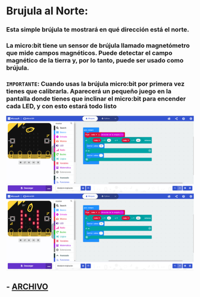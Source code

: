 # Brujula al Norte: 
### Esta simple brújula te mostrará en qué dirección está el norte.
### La micro:bit tiene un sensor de brújula llamado magnetómetro que mide campos magnéticos. Puede detectar el campo magnético de la tierra y, por lo tanto, puede ser usado como brújula.
### `IMPORTANTE`: Cuando usas la brújula micro:bit por primera vez tienes que calibrarla. Aparecerá un pequeño juego en la pantalla donde tienes que inclinar el micro:bit para encender cada LED, y con esto estará todo listo
![image](b4-a.png)
![image](b4-b.png)

## - [ARCHIVO](microbit-Modulo4-Ampliación.hex)
